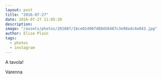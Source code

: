 ```yaml
---
layout: post
title: "2016-07-27"
date: 2016-07-27 11:05:20
description: 
image: "/assets/photos/201607/1bce014907d88456487c3e98adc4e843.jpg"
author: Elise Plain
tags: 
  - photos
  - instagram
---
```


A tavola!
<p></p>
Varenna